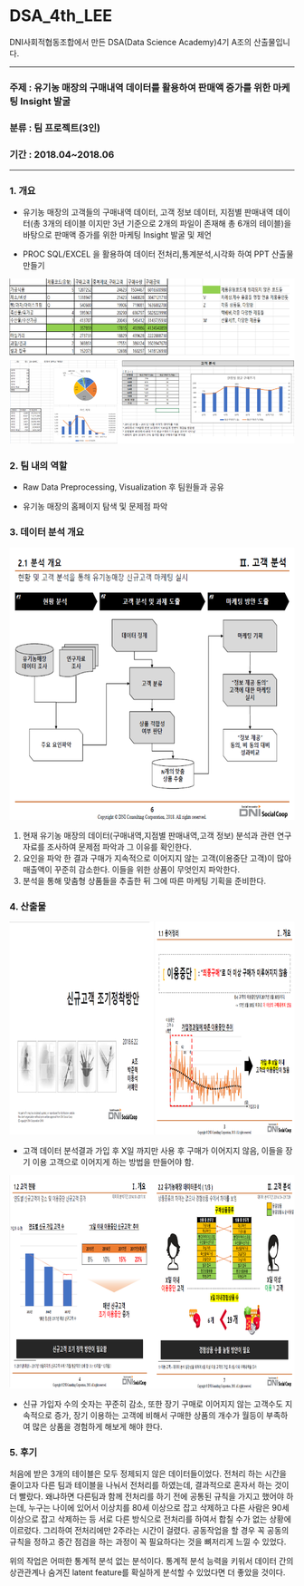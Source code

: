 # DSA_4th_LEE
DNI사회적협동조합에서 만든 DSA(Data Science Academy)4기 A조의 산출물입니다.

------
### 주제 : 유기농 매장의 구매내역 데이터를 활용하여 판매액 증가를 위한 마케팅 Insight 발굴 
### 분류 : 팀 프로젝트(3인)
### 기간 : 2018.04~2018.06
------

### 1. 개요
* 유기농 매장의 고객들의 구매내역 데이터, 고객 정보 데이터, 지점별 판매내역 데이터(총 3개의 테이블 이지만 3년 기준으로 2개의 파일이 존재해 총 6개의 테이블)을 바탕으로 판매액 증가를 위한 마케팅 Insight 발굴 및 제언

* PROC SQL/EXCEL 을 활용하여 데이터 전처리,통계분석,시각화 하여 PPT 산출물 만들기
<img src="https://github.com/dongseoklee1541/DSA_4th_LEE/blob/master/pic/image4.png">


### 2. 팀 내의 역할
* Raw Data Preprocessing, Visualization 후 팀원들과 공유

* 유기농 매장의 홈페이지 탐색 및 문제점 파악


### 3. 데이터 분석 개요

<img src="https://github.com/dongseoklee1541/DSA_4th_LEE/blob/master/pic/image1.png" width="640" height="480" />

1. 현재 유기농 매장의 데이터(구매내역,지점별 판매내역,고객 정보) 분석과 관련 연구자료를 조사하여  문제점 파악과 그 이유를 확인한다. 
2. 요인을 파악 한 결과 구매가 지속적으로 이어지지 않는 고객(이용중단 고객)이 많아 매출액이 꾸준히 감소한다. 이들을 위한 상품이 무엇인지 파악한다.
3. 분석을 통해 맞춤형 상품들을 추출한 뒤 그에 따른 마케팅 기획을 준비한다.


### 4. 산출물
<img src="https://github.com/dongseoklee1541/DSA_4th_LEE/blob/master/pic/image2.png" width="1020" height="376" />

* 고객 데이터 분석결과 가입 후 X일 까지만 사용 후 구매가 이어지지 않음, 이들을 장기 이용 고객으로 이어지게 하는 방법을 만들어야 함.

<img src="https://github.com/dongseoklee1541/DSA_4th_LEE/blob/master/pic/image3.png" width="1020" height="376" />

* 신규 가입자 수의 숫자는 꾸준히 감소, 또한 장기 구매로 이어지지 않는 고객수도 지속적으로 증가, 장기 이용하는 고객에 비해서 구매한 상품의 개수가 월등이 부족하여 많은 상품을 경험하게 해보게 해야 한다.


### 5. 후기
처음에 받은 3개의 테이블은 모두 정제되지 않은 데이터들이었다. 전처리 하는 시간을 줄이고자
다른 팀과 테이블을 나눠서 전처리를 하였는데, 결과적으로 혼자서 하는 것이 더 빨랐다. 왜냐하면 
다른팀과 함께 전처리를 하기 전에 공통된 규칙을 가지고 했어야 하는데, 누구는 나이에 있어서
이상치를 80세 이상으로 잡고 삭제하고 다른 사람은 90세 이상으로 잡고 삭제하는 등 서로 다른 
방식으로 전처리를 하여서 합칠 수가 없는 상황에 이르렀다. 그리하여 전처리에만 2주라는 시간이
걸렸다. 공동작업을 할 경우 꼭 공동의 규칙을 정하고 중간 점검을 하는 과정이 꼭 필요하다는 것을
뼈저리게 느낄 수 있었다. 


위의 작업은 어떠한 통계적 분석 없는 분석이다. 통계적 분석 능력을 키워서 데이터 간의 상관관계나
숨겨진 latent feature를  확실하게 분석할 수 있었다면 더 좋았을 것이다.

